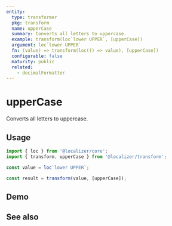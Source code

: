 ```yaml
---
entity:
  type: transformer
  pkg: transform
  name: upperCase
  summary: Converts all letters to uppercase.
  example: transform(loc`lower UPPER`, [upperCase])
  argument: loc`lower UPPER`
  fn: (value) => transform(loc(() => value), [upperCase])
  configurable: false
  maturity: public
  related:
    - decimalFormatter
---
```


# upperCase <Package name="transform"/>

Converts all letters to uppercase.

## Usage

```typescript twoslash
import { loc } from '@localizer/core';
import { transform, upperCase } from '@localizer/transform';

const value = loc`lower UPPER`;

const result = transform(value, [upperCase]);
```

## Demo

<script setup>
  import { ref, computed } from 'vue';
  import { NFormItem } from 'naive-ui/es/form';
  import { NInput } from 'naive-ui/es/input';

  const value = ref('lower UPPER');
</script>

<EntityDemo :args="[value]">
  <NFormItem label="Value">
    <NInput v-model:value="value" type="text" />
  </NFormItem>

</EntityDemo>

## See also

<Entities />
